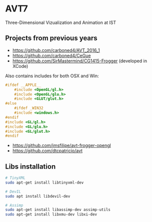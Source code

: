 # AVT7
Three-Dimensional Vizualization and Animation at IST

## Projects from previous years
- https://github.com/carboned4/AVT_2016_1
- https://github.com/carboned4/CeGue
- https://github.com/SirMastermind/CG1415-Frogger (developed in XCode)

Also contains includes for both OSX and Win:


``` c++
#ifdef __APPLE__
    #include <OpenGL/gl.h>
    #include <OpenGL/glu.h>
    #include <GLUT/glut.h>
#else
    #ifdef _WIN32
    #include <windows.h>
#endif
#include <GL/gl.h>
#include <GL/glu.h>
#include <GL/glut.h>
#endif
```
- https://github.com/jmsfilipe/avt-frogger-opengl
- https://github.com/dtcpatricio/avt

## Libs installation
``` bash
# TinyXML
sudo apt-get install libtinyxml-dev

# DevIL
sudo apt install libdevil-dev

# Assimp
sudo apt-get install libassimp-dev assimp-utils
sudo apt-get install libxmu-dev libxi-dev
```

